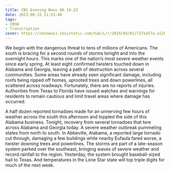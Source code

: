```yaml
---
title: CBS Evening News 06.14.23
date: 2023-06-15 21:53:48
tags:
- CBSN
- Transcription
cover: https://cbsnews1.cbsistatic.com/hub/i/r/2019/04/01/727e357a-a126-4138-a2c5-4d3222669d57/thumbnail/640x360/3ff2761028dc5c65cc4f07acd54bcd5c/cbsn2-logo-1920x1080.jpg
---
```

We begin with the dangerous threat to tens of millions of Americans. The south is bracing for a second rounds of storms tonight and into the overnight hours. This marks one of the nation’s most severe weather events since early spring. At least eight confirmed twisters touched down in Alabama and Georgia, leaving a path of destruction across several communities. Some areas have already seen significant damage, including roofs being ripped off homes, uprooted trees and down powerlines, all scattered across roadways. Fortunately, there are no reports of injuries. Authorities from Texas to Florida have issued watches and warnings for residents to remain cautious and limit travel areas where damage has occurred. 

A half dozen reported tornadoes made for an unnerving few hours of weather across the south this afternoon and toppled the side of this Alabama business. Tonight, recovery from several tornadoes that tore across Alabama and Georgia today. A severe weather outbreak pummeling states from north to south. In Abbeville, Alabama, a reported large tornado cut through, damaging a few buildings while nearby Eufaula fared worse, a twister downing trees and powerlines. The storms are part of a late-season system parked over the southeast, bringing waves of severe weather and record rainfall to the region. Yesterday, the system brought baseball-sized hail to Texas. And temperatures in the Lone Star state will top triple digits for much of the next week. 
